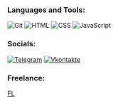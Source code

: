 ### Languages and Tools:
![Git](https://img.shields.io/badge/-GIT-090909?style=for-the-badge&logo=git&logoColor=F05032)
![HTML](https://img.shields.io/badge/-HTML-090909?style=for-the-badge&logo=html5&logoColor=E34F26)
![CSS](https://img.shields.io/badge/-CSS-090909?style=for-the-badge&logo=css3&logoColor=1572B6)
![JavaScript](https://img.shields.io/badge/-JavaScript-090909?style=for-the-badge&logo=JavaScript&logoColor=E9D54D)

### Socials:
[![Telegram](https://img.shields.io/badge/-Telegram-090909?style=for-the-badge&logo=telegram&logoColor=26A5E4)](https://t.me/alexandr_d_walker)
[![Vkontakte](https://img.shields.io/badge/-Vkontakte-090909?style=for-the-badge&logo=Vk&logoColor=0077FF)](https://vk.com/alexandr.d.walker)

### Freelance:
[FL](https://www.fl.ru/users/alexandrsergjob/portfolio/)
